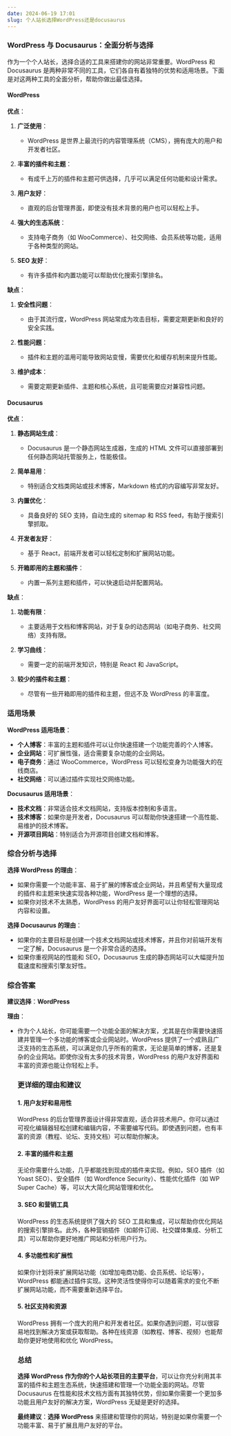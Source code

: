 ```yaml
---
date: 2024-06-19 17:01
slug: 个人站长选择WordPress还是docusaurus
---
```


### WordPress 与 Docusaurus：全面分析与选择

作为一个个人站长，选择合适的工具来搭建你的网站非常重要。WordPress 和 Docusaurus 是两种非常不同的工具，它们各自有着独特的优势和适用场景。下面是对这两种工具的全面分析，帮助你做出最佳选择。

<!-- truncate -->

#### WordPress

**优点**：
1. **广泛使用**：
   - WordPress 是世界上最流行的内容管理系统（CMS），拥有庞大的用户和开发者社区。
   
2. **丰富的插件和主题**：
   - 有成千上万的插件和主题可供选择，几乎可以满足任何功能和设计需求。
   
3. **用户友好**：
   - 直观的后台管理界面，即使没有技术背景的用户也可以轻松上手。

4. **强大的生态系统**：
   - 支持电子商务（如 WooCommerce）、社交网络、会员系统等功能，适用于各种类型的网站。

5. **SEO 友好**：
   - 有许多插件和内置功能可以帮助优化搜索引擎排名。

**缺点**：
1. **安全性问题**：
   - 由于其流行度，WordPress 网站常成为攻击目标，需要定期更新和良好的安全实践。

2. **性能问题**：
   - 插件和主题的滥用可能导致网站变慢，需要优化和缓存机制来提升性能。

3. **维护成本**：
   - 需要定期更新插件、主题和核心系统，且可能需要应对兼容性问题。

#### Docusaurus

**优点**：
1. **静态网站生成**：
   - Docusaurus 是一个静态网站生成器，生成的 HTML 文件可以直接部署到任何静态网站托管服务上，性能极佳。

2. **简单易用**：
   - 特别适合文档类网站或技术博客，Markdown 格式的内容编写非常友好。

3. **内置优化**：
   - 具备良好的 SEO 支持，自动生成的 sitemap 和 RSS feed，有助于搜索引擎抓取。

4. **开发者友好**：
   - 基于 React，前端开发者可以轻松定制和扩展网站功能。

5. **开箱即用的主题和插件**：
   - 内置一系列主题和插件，可以快速启动并配置网站。

**缺点**：
1. **功能有限**：
   - 主要适用于文档和博客网站，对于复杂的动态网站（如电子商务、社交网络）支持有限。

2. **学习曲线**：
   - 需要一定的前端开发知识，特别是 React 和 JavaScript。

3. **较少的插件和主题**：
   - 尽管有一些开箱即用的插件和主题，但远不及 WordPress 的丰富度。

### 适用场景

**WordPress 适用场景**：
- **个人博客**：丰富的主题和插件可以让你快速搭建一个功能完善的个人博客。
- **企业网站**：可扩展性强，适合需要复杂功能的企业网站。
- **电子商务**：通过 WooCommerce，WordPress 可以轻松变身为功能强大的在线商店。
- **社交网络**：可以通过插件实现社交网络功能。

**Docusaurus 适用场景**：
- **技术文档**：非常适合技术文档网站，支持版本控制和多语言。
- **技术博客**：如果你是开发者，Docusaurus 可以帮助你快速搭建一个高性能、易维护的技术博客。
- **开源项目网站**：特别适合为开源项目创建文档和博客。

### 综合分析与选择

**选择 WordPress 的理由**：
- 如果你需要一个功能丰富、易于扩展的博客或企业网站，并且希望有大量现成的插件和主题来快速实现各种功能，WordPress 是一个理想的选择。
- 如果你对技术不太熟悉，WordPress 的用户友好界面可以让你轻松管理网站内容和设置。

**选择 Docusaurus 的理由**：
- 如果你的主要目标是创建一个技术文档网站或技术博客，并且你对前端开发有一定了解，Docusaurus 是一个非常合适的选择。
- 如果你重视网站的性能和 SEO，Docusaurus 生成的静态网站可以大幅提升加载速度和搜索引擎友好性。

### 综合答案

**建议选择**：**WordPress**

**理由**：
- 作为个人站长，你可能需要一个功能全面的解决方案，尤其是在你需要快速搭建并管理一个多功能的博客或企业网站时。WordPress 提供了一个成熟且广泛支持的生态系统，可以满足你几乎所有的需求，无论是简单的博客，还是复杂的企业网站。即使你没有太多的技术背景，WordPress 的用户友好界面和丰富的资源也能让你轻松上手。

  ### 更详细的理由和建议

  #### 1. **用户友好和易用性**
  WordPress 的后台管理界面设计得非常直观，适合非技术用户。你可以通过可视化编辑器轻松创建和编辑内容，不需要编写代码。即使遇到问题，也有丰富的资源（教程、论坛、支持文档）可以帮助你解决。

  #### 2. **丰富的插件和主题**
  无论你需要什么功能，几乎都能找到现成的插件来实现。例如，SEO 插件（如 Yoast SEO）、安全插件（如 Wordfence Security）、性能优化插件（如 WP Super Cache）等，可以大大简化网站管理和优化。

  #### 3. **SEO 和营销工具**
  WordPress 的生态系统提供了强大的 SEO 工具和集成，可以帮助你优化网站的搜索引擎排名。此外，各种营销插件（如邮件订阅、社交媒体集成、分析工具）可以帮助你更好地推广网站和分析用户行为。

  #### 4. **多功能性和扩展性**
  如果你计划将来扩展网站功能（如增加电商功能、会员系统、论坛等），WordPress 都能通过插件实现。这种灵活性使得你可以随着需求的变化不断扩展网站功能，而不需要重新选择平台。

  #### 5. **社区支持和资源**
  WordPress 拥有一个庞大的用户和开发者社区。如果你遇到问题，可以很容易地找到解决方案或获取帮助。各种在线资源（如教程、博客、视频）也能帮助你更好地使用和优化 WordPress。

  ### 总结

  **选择 WordPress 作为你的个人站长项目的主要平台**，可以让你充分利用其丰富的插件和主题生态系统，快速搭建和管理一个功能全面的网站。尽管 Docusaurus 在性能和技术文档方面有其独特优势，但如果你需要一个更加多功能且用户友好的解决方案，WordPress 无疑是更好的选择。

  **最终建议**：**选择 WordPress** 来搭建和管理你的网站，特别是如果你需要一个功能丰富、易于扩展且用户友好的平台。

